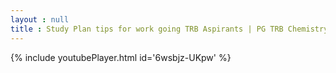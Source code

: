 ```yaml
---
layout : null
title : Study Plan tips for work going TRB Aspirants | PG TRB Chemistry 2021
---
```






{% include youtubePlayer.html id='6wsbjz-UKpw' %}
